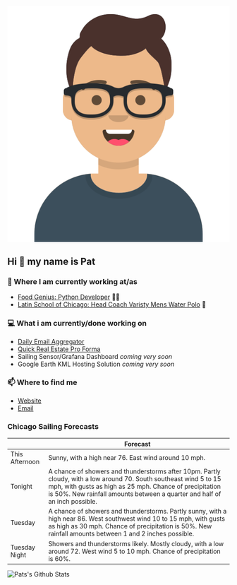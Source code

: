 [![Social banner for p-j-falconer](https://raw.githubusercontent.com/P-J-FALCONER/P-J-FALCONER/master/assets/avataaars.svg)](https://patfalconer.com/)
## Hi :wave: my name is Pat

### 💼 Where I am currently working at/as
- [Food Genius: Python Developer](https://getfoodgenius.com/) 🍔🐍
- [Latin School of Chicago: Head Coach Varisty Mens Water Polo](https://www.latinschool.org/) 🤽


### 💻 What i am currently/done working on
 - [Daily Email Aggregator](https://github.com/P-J-FALCONER/dott_daily_mail)
 - [Quick Real Estate Pro Forma](https://github.com/P-J-FALCONER/henry)
 - Sailing Sensor/Grafana Dashboard *coming very soon*
 - Google Earth KML Hosting Solution *coming very soon*

### 📫 Where to find me
 - [Website](https://patfalconer.com/)
 - [Email](mailto:patrick.j.falconer@gmail.com)


### Chicago Sailing Forecasts
|   | Forecast  |
|---|---|
| This Afternoon | Sunny, with a high near 76. East wind around 10 mph. |
| Tonight | A chance of showers and thunderstorms after 10pm. Partly cloudy, with a low around 70. South southeast wind 5 to 15 mph, with gusts as high as 25 mph. Chance of precipitation is 50%. New rainfall amounts between a quarter and half of an inch possible. |
| Tuesday | A chance of showers and thunderstorms. Partly sunny, with a high near 86. West southwest wind 10 to 15 mph, with gusts as high as 30 mph. Chance of precipitation is 50%. New rainfall amounts between 1 and 2 inches possible. |
| Tuesday Night | Showers and thunderstorms likely. Mostly cloudy, with a low around 72. West wind 5 to 10 mph. Chance of precipitation is 60%. |

![Pats's Github Stats](https://github-readme-stats.vercel.app/api?username=p-j-falconer&show_icons=true&theme=radical)
